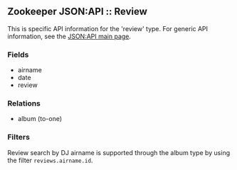 ## Zookeeper JSON:API :: Review

This is specific API information for the 'review' type.  For generic API
information, see the [JSON:API main page](./API.md).

### Fields

* airname
* date
* review

### Relations

* album (to-one)

### Filters

Review search by DJ airname is supported through the album type by using
the filter `reviews.airname.id`.
